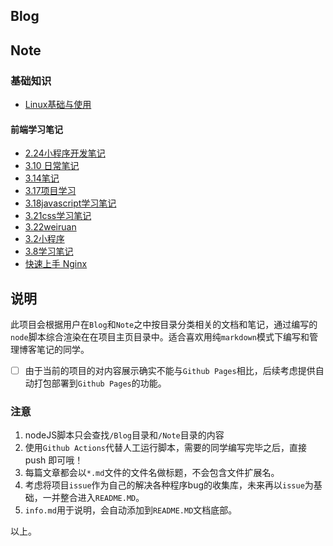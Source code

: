 ## Blog  
## Note  
### 基础知识  
- [Linux基础与使用](.%5CNote%5C%E5%9F%BA%E7%A1%80%E7%9F%A5%E8%AF%86%5CLinux%E5%9F%BA%E7%A1%80%E4%B8%8E%E4%BD%BF%E7%94%A8.md)  
#### 前端学习笔记  
- [2.24小程序开发笔记](.%5CNote%5C%E5%9F%BA%E7%A1%80%E7%9F%A5%E8%AF%86%5C%E5%89%8D%E7%AB%AF%E5%AD%A6%E4%B9%A0%E7%AC%94%E8%AE%B0%5C2.24%E5%B0%8F%E7%A8%8B%E5%BA%8F%E5%BC%80%E5%8F%91%E7%AC%94%E8%AE%B0.md)  
- [3.10 日常笔记](.%5CNote%5C%E5%9F%BA%E7%A1%80%E7%9F%A5%E8%AF%86%5C%E5%89%8D%E7%AB%AF%E5%AD%A6%E4%B9%A0%E7%AC%94%E8%AE%B0%5C3.10%20%E6%97%A5%E5%B8%B8%E7%AC%94%E8%AE%B0.md)  
- [3.14笔记](.%5CNote%5C%E5%9F%BA%E7%A1%80%E7%9F%A5%E8%AF%86%5C%E5%89%8D%E7%AB%AF%E5%AD%A6%E4%B9%A0%E7%AC%94%E8%AE%B0%5C3.14%E7%AC%94%E8%AE%B0.md)  
- [3.17项目学习](.%5CNote%5C%E5%9F%BA%E7%A1%80%E7%9F%A5%E8%AF%86%5C%E5%89%8D%E7%AB%AF%E5%AD%A6%E4%B9%A0%E7%AC%94%E8%AE%B0%5C3.17%E9%A1%B9%E7%9B%AE%E5%AD%A6%E4%B9%A0.md)  
- [3.18javascript学习笔记](.%5CNote%5C%E5%9F%BA%E7%A1%80%E7%9F%A5%E8%AF%86%5C%E5%89%8D%E7%AB%AF%E5%AD%A6%E4%B9%A0%E7%AC%94%E8%AE%B0%5C3.18javascript%E5%AD%A6%E4%B9%A0%E7%AC%94%E8%AE%B0.md)  
- [3.21css学习笔记](.%5CNote%5C%E5%9F%BA%E7%A1%80%E7%9F%A5%E8%AF%86%5C%E5%89%8D%E7%AB%AF%E5%AD%A6%E4%B9%A0%E7%AC%94%E8%AE%B0%5C3.21css%E5%AD%A6%E4%B9%A0%E7%AC%94%E8%AE%B0.md)  
- [3.22weiruan](.%5CNote%5C%E5%9F%BA%E7%A1%80%E7%9F%A5%E8%AF%86%5C%E5%89%8D%E7%AB%AF%E5%AD%A6%E4%B9%A0%E7%AC%94%E8%AE%B0%5C3.22weiruan.md)  
- [3.2小程序](.%5CNote%5C%E5%9F%BA%E7%A1%80%E7%9F%A5%E8%AF%86%5C%E5%89%8D%E7%AB%AF%E5%AD%A6%E4%B9%A0%E7%AC%94%E8%AE%B0%5C3.2%E5%B0%8F%E7%A8%8B%E5%BA%8F.md)  
- [3.8学习笔记](.%5CNote%5C%E5%9F%BA%E7%A1%80%E7%9F%A5%E8%AF%86%5C%E5%89%8D%E7%AB%AF%E5%AD%A6%E4%B9%A0%E7%AC%94%E8%AE%B0%5C3.8%E5%AD%A6%E4%B9%A0%E7%AC%94%E8%AE%B0.md)  
- [快速上手 Nginx](.%5CNote%5C%E5%9F%BA%E7%A1%80%E7%9F%A5%E8%AF%86%5C%E5%BF%AB%E9%80%9F%E4%B8%8A%E6%89%8B%20Nginx.md)  
## 说明
此项目会根据用户在`Blog`和`Note`之中按目录分类相关的文档和笔记，通过编写的`node`脚本综合渲染在在项目主页目录中。适合喜欢用纯`markdown`模式下编写和管理博客笔记的同学。
- [ ] 由于当前的项目的对内容展示确实不能与`Github Pages`相比，后续考虑提供自动打包部署到`Github Pages`的功能。
### 注意
  1. nodeJS脚本只会查找`/Blog`目录和`/Note`目录的内容
  2. 使用`Github Actions`代替人工运行脚本，需要的同学编写完毕之后，直接 push 即可哦！
  3. 每篇文章都会以`*.md`文件的文件名做标题，不会包含文件扩展名。
  4. 考虑将项目`issue`作为自己的解决各种程序bug的收集库，未来再以`issue`为基础，一并整合进入`README.MD`。
  5. `info.md`用于说明，会自动添加到`README.MD`文档底部。
  
以上。
